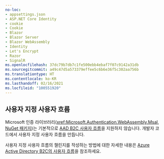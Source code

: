 ```yaml
---
no-loc:
- appsettings.json
- ASP.NET Core Identity
- cookie
- Cookie
- Blazor
- Blazor Server
- Blazor WebAssembly
- Identity
- Let's Encrypt
- Razor
- SignalR
ms.openlocfilehash: 37dc79b7db7c1fe500ebb4ebaf7f07c9142a31db
ms.sourcegitcommit: a49c47d5a573379effee5c6b6e36f5c302aa756b
ms.translationtype: HT
ms.contentlocale: ko-KR
ms.lasthandoff: 02/16/2021
ms.locfileid: "100551920"
---
```

## <a name="custom-user-flows"></a>사용자 지정 사용자 흐름

Microsoft 인증 라이브러리(<xref:Microsoft.Authentication.WebAssembly.Msal>, [NuGet 패키지](https://www.nuget.org/packages/Microsoft.Authentication.WebAssembly.Msal/))는 기본적으로 [AAD B2C 사용자 흐름](/azure/active-directory-b2c/user-flow-overview)을 지원하지 않습니다. 개발자 코드에서 사용자 지정 사용자 흐름을 만듭니다.

사용자 지정 사용자 흐름의 챌린지를 작성하는 방법에 대한 자세한 내용은 [Azure Active Directory B2C의 사용자 흐름](/azure/active-directory-b2c/user-flow-overview)을 참조하세요.
